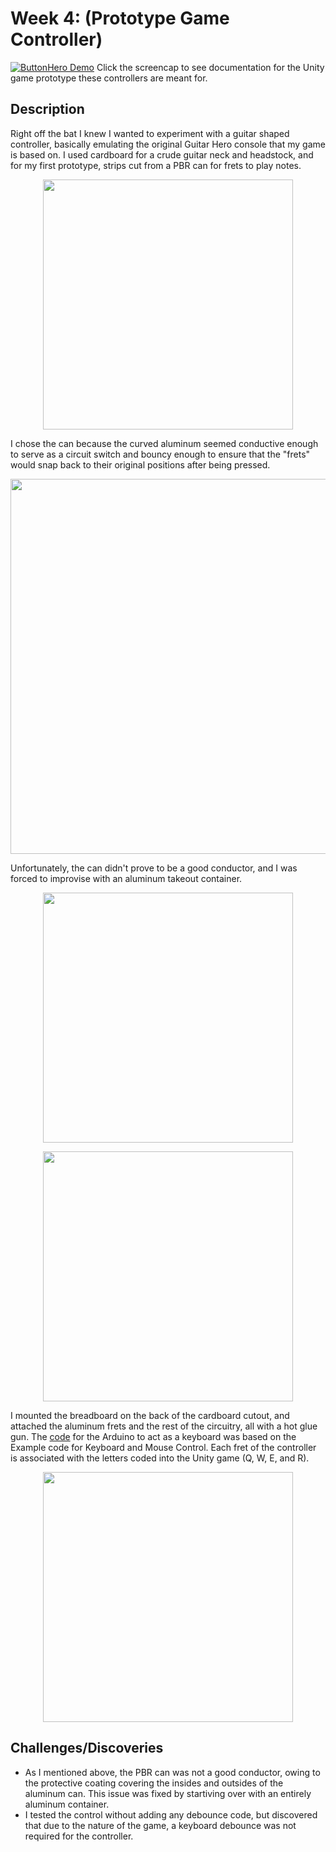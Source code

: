 # Week 4: (Prototype Game Controller)

[![ButtonHero Demo](https://github.com/mlk525/fast-fun/blob/main/week-3/BH%20Demo%20Screencap.jpg)](https://github.com/mlk525/fast-fun/blob/main/week-3/)
Click the screencap to see documentation for the Unity game prototype these controllers are meant for.

## Description
Right off the bat I knew I wanted to experiment with a guitar shaped controller, basically emulating the original Guitar Hero console that my game is based on. I used cardboard for a crude guitar neck and headstock, and for my first prototype, strips cut from a PBR can for frets to play notes.

<p align="center">
  <img width="400" src="https://github.com/mlk525/fast-fun/blob/main/week-4/proto1_2.jpg">
</p>

I chose the can because the curved aluminum seemed conductive enough to serve as a circuit switch and bouncy enough to ensure that the "frets" would snap back to their original positions after being pressed.

<p align="center">
  <img width="600" src="https://github.com/mlk525/fast-fun/blob/main/week-4/proto1_1.jpg">
</p>

Unfortunately, the can didn't prove to be a good conductor, and I was forced to improvise with an aluminum takeout container.

<p align="center">
  <img width="400" src="https://github.com/mlk525/fast-fun/blob/main/week-4/proto2_3.jpg">
</p>

<p align="center">
  <img width="400" src="https://github.com/mlk525/fast-fun/blob/main/week-4/proto2_2.jpg">
</p>

I mounted the breadboard on the back of the cardboard cutout, and attached the aluminum frets and the rest of the circuitry, all with a hot glue gun. The [code](https://github.com/mlk525/fast-fun/blob/main/week-4/ButtonHero_controller.ino) for the Arduino to act as a keyboard was based on the Example code for Keyboard and Mouse Control. Each fret of the controller is associated with the letters coded into the Unity game (Q, W, E, and R).

<p align="center">
  <img width="400" src="https://github.com/mlk525/fast-fun/blob/main/week-4/proto2_1.jpg">
</p>

## Challenges/Discoveries
* As I mentioned above, the PBR can was not a good conductor, owing to the protective coating covering the insides and outsides of the aluminum can. This issue was fixed by startiving over with an entirely aluminum container.
* I tested the control without adding any debounce code, but discovered that due to the nature of the game, a keyboard debounce was not required for the controller.
